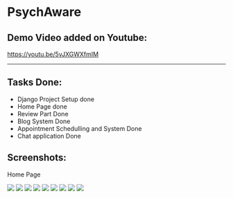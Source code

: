# PsychAware

## Demo Video added on Youtube:
https://youtu.be/5vJXGWXfmIM

---
## Tasks Done:
- Django Project Setup done
- Home Page done
- Review Part Done
- Blog System Done
- Appointment Schedulling and System Done
- Chat application Done

## Screenshots:

Home Page

<img src = "https://github.com/atulthakre00/psych-aware/blob/main/Home.png"></img>
<img src = "https://github.com/atulthakre00/psych-aware/blob/main/blogs.png"></img>
<img src = "https://github.com/atulthakre00/psych-aware/blob/main/blogread.png"></img>
<img src = "https://github.com/atulthakre00/psych-aware/blob/main/studentdashboard.png"></img>
<img src = "https://github.com/atulthakre00/psych-aware/blob/main/studentscheduler.png"></img>
<img src = "https://github.com/atulthakre00/psych-aware/blob/main/mentordashboard.png"></img>
<img src = "https://github.com/atulthakre00/psych-aware/blob/main/mentorscheduler.png"></img>
<img src = "https://github.com/atulthakre00/psych-aware/blob/main/chatstudent.png"></img>
<img src = "https://github.com/atulthakre00/psych-aware/blob/main/chatmentor.png"></img>

